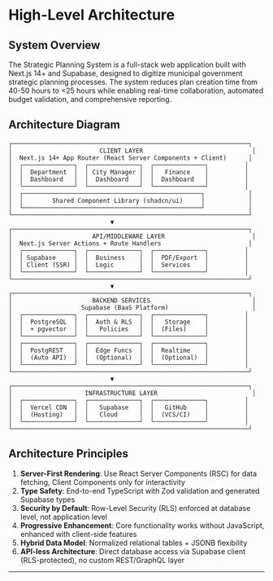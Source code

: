 # High-Level Architecture

## System Overview

The Strategic Planning System is a full-stack web application built with Next.js 14+ and Supabase, designed to digitize municipal government strategic planning processes. The system reduces plan creation time from 40-50 hours to <25 hours while enabling real-time collaboration, automated budget validation, and comprehensive reporting.

## Architecture Diagram

```
┌─────────────────────────────────────────────────────────────────┐
│                        CLIENT LAYER                              │
│  Next.js 14+ App Router (React Server Components + Client)      │
│  ┌──────────────┐  ┌──────────────┐  ┌──────────────┐          │
│  │  Department  │  │ City Manager │  │   Finance    │          │
│  │  Dashboard   │  │  Dashboard   │  │  Dashboard   │          │
│  └──────────────┘  └──────────────┘  └──────────────┘          │
│  ┌─────────────────────────────────────────────────┐            │
│  │        Shared Component Library (shadcn/ui)     │            │
│  └─────────────────────────────────────────────────┘            │
└─────────────────────────────────────────────────────────────────┘
                            ▼
┌─────────────────────────────────────────────────────────────────┐
│                      API/MIDDLEWARE LAYER                        │
│  Next.js Server Actions + Route Handlers                        │
│  ┌──────────────┐  ┌──────────────┐  ┌──────────────┐          │
│  │ Supabase     │  │  Business    │  │  PDF/Export  │          │
│  │ Client (SSR) │  │  Logic       │  │  Services    │          │
│  └──────────────┘  └──────────────┘  └──────────────┘          │
└─────────────────────────────────────────────────────────────────┘
                            ▼
┌─────────────────────────────────────────────────────────────────┐
│                      BACKEND SERVICES                            │
│                   Supabase (BaaS Platform)                       │
│  ┌──────────────┐  ┌──────────────┐  ┌──────────────┐          │
│  │  PostgreSQL  │  │  Auth & RLS  │  │   Storage    │          │
│  │  + pgvector  │  │   Policies   │  │  (Files)     │          │
│  └──────────────┘  └──────────────┘  └──────────────┘          │
│  ┌──────────────┐  ┌──────────────┐  ┌──────────────┐          │
│  │  PostgREST   │  │  Edge Funcs  │  │  Realtime    │          │
│  │  (Auto API)  │  │  (Optional)  │  │  (Optional)  │          │
│  └──────────────┘  └──────────────┘  └──────────────┘          │
└─────────────────────────────────────────────────────────────────┘
                            ▼
┌─────────────────────────────────────────────────────────────────┐
│                    INFRASTRUCTURE LAYER                          │
│  ┌──────────────┐  ┌──────────────┐  ┌──────────────┐          │
│  │  Vercel CDN  │  │   Supabase   │  │   GitHub     │          │
│  │  (Hosting)   │  │   Cloud      │  │  (VCS/CI)    │          │
│  └──────────────┘  └──────────────┘  └──────────────┘          │
└─────────────────────────────────────────────────────────────────┘
```

## Architecture Principles

1. **Server-First Rendering**: Use React Server Components (RSC) for data fetching, Client Components only for interactivity
2. **Type Safety**: End-to-end TypeScript with Zod validation and generated Supabase types
3. **Security by Default**: Row-Level Security (RLS) enforced at database level, not application level
4. **Progressive Enhancement**: Core functionality works without JavaScript, enhanced with client-side features
5. **Hybrid Data Model**: Normalized relational tables + JSONB flexibility
6. **API-less Architecture**: Direct database access via Supabase client (RLS-protected), no custom REST/GraphQL layer

---
